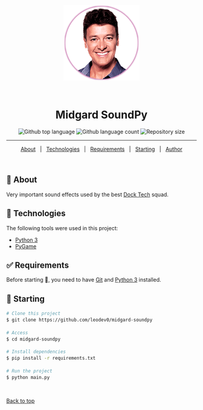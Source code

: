 <div align="center" id="top"> 
  <img src="./.github/icon.png" alt="Midgard SoundPy" width="200"/>

  &#xa0;

</div>

<h1 align="center">Midgard SoundPy</h1>

<p align="center">
  <img alt="Github top language" src="https://img.shields.io/github/languages/top/leodev0/midgard-soundpy?color=56BEB8">

  <img alt="Github language count" src="https://img.shields.io/github/languages/count/leodev0/midgard-soundpy?color=56BEB8">

  <img alt="Repository size" src="https://img.shields.io/github/repo-size/leodev0/midgard-soundpy?color=56BEB8">

  <!-- <img alt="License" src="https://img.shields.io/github/license/leodev0/midgard-soundpy?color=56BEB8"> -->

  <!-- <img alt="Github issues" src="https://img.shields.io/github/issues/leodev0/midgard-soundpy?color=56BEB8" /> -->

  <!-- <img alt="Github forks" src="https://img.shields.io/github/forks/leodev0/midgard-soundpy?color=56BEB8" /> -->

  <!-- <img alt="Github stars" src="https://img.shields.io/github/stars/leodev0/midgard-soundpy?color=56BEB8" /> -->
</p>

<!-- Status -->

<!-- <h4 align="center"> 
	🚧  Under construction...  🚧
</h4> -->

<hr>

<p align="center">
  <a href="#dart-about">About</a> &#xa0; | &#xa0; 
  <!-- <a href="#sparkles-features">Features</a> &#xa0; | &#xa0; -->
  <a href="#rocket-technologies">Technologies</a> &#xa0; | &#xa0;
  <a href="#white_check_mark-requirements">Requirements</a> &#xa0; | &#xa0;
  <a href="#checkered_flag-starting">Starting</a> &#xa0; | &#xa0;
  <!-- <a href="#memo-license">License</a> &#xa0; | &#xa0; -->
  <a href="https://github.com/leodev0" target="_blank">Author</a>
</p>

<br>

## :dart: About ##

Very important sound effects used by the best [Dock Tech](https://dock.tech/) squad.

<!-- ## :sparkles: Features ##

:heavy_check_mark: Feature 1;\
:heavy_check_mark: Feature 2;\
:heavy_check_mark: Feature 3; -->

## :rocket: Technologies ##

The following tools were used in this project:

- [Python 3](https://www.python.org/)
- [PyGame](https://www.pygame.org/)

## :white_check_mark: Requirements ##

Before starting :checkered_flag:, you need to have [Git](https://git-scm.com) and [Python 3](https://www.python.org/) installed.

## :checkered_flag: Starting ##

```bash
# Clone this project
$ git clone https://github.com/leodev0/midgard-soundpy

# Access
$ cd midgard-soundpy

# Install dependencies
$ pip install -r requirements.txt

# Run the project
$ python main.py
```

<!-- ## :memo: License ##

This project is under license from MIT. For more details, see the [LICENSE](LICENSE.md) file.


Made with :heart: by <a href="https://github.com/leodev0" target="_blank">Leo</a> -->

&#xa0;

<a href="#top">Back to top</a>

